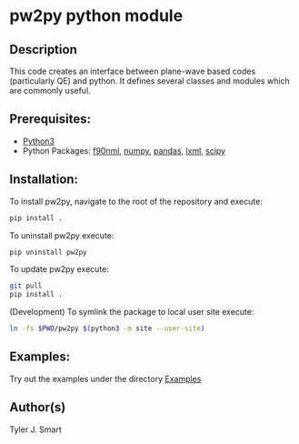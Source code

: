pw2py python module
====================

Description
------------------------------------
This code creates an interface between plane-wave based codes (particularly QE) and python. 
It defines several classes and modules which are commonly useful.

Prerequisites:
------------------------------------
* [Python3](https://www.python.org/downloads)
* Python Packages: [f90nml](https://pypi.org/project/f90nml/), [numpy](https://pypi.org/project/numpy/), [pandas](https://pypi.org/project/numpy/), [lxml](https://pypi.org/project/lxml/), [scipy](https://pypi.org/project/scipy/)

Installation:
------------------

To install pw2py, navigate to the root of the repository and execute:

```bash
pip install .
```

To uninstall pw2py execute:

```bash
pip uninstall pw2py
```

To update pw2py execute:

```bash
git pull
pip install .
```

(Development) To symlink the package to local user site execute:

```bash
ln -fs $PWD/pw2py $(python3 -m site --user-site)
```

Examples:
------------------------------------
Try out the examples under the directory [Examples](Examples/)


Author(s)
------------------------------------
Tyler J. Smart

